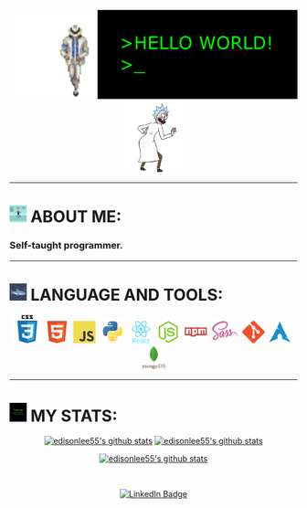 <!-- <div id="header" align="center">
  <h2>SEVERUS VAPE</h2>
  <img src="https://komarev.com/ghpvc/?username=SeverusVape&style=flat-square&color=blue" alt=""/>
</div> -->

<div id="header" align="center">
  <img src="gif/michael.gif" / 
  width="150">
  <img src="gif/1_jB76MLZjiNhGSQQvxm7LSQ.gif"/ width="350">
  <img src="gif/WS2c.gif"/ 
  width="100">
</div>

---

<h1>
  <img src="gif/299R.gif"/ 
  width="30" height="30"> ABOUT ME:
</h1>
<h3>
  Self-taught programmer.
</h3>

---

<h1>
  <img src="gif/4dKv.gif"/ 
  width="30"> LANGUAGE AND TOOLS:
</h1>

<div align="center">
  <img src="https://github.com/devicons/devicon/blob/master/icons/css3/css3-original-wordmark.svg"  title="CSS3" alt="CSS" width="50" height="50"/>&nbsp;
  <img src="https://github.com/devicons/devicon/blob/master/icons/html5/html5-original.svg" title="HTML5" alt="HTML" width="40" height="40"/>&nbsp;
  <img src="https://github.com/devicons/devicon/blob/master/icons/javascript/javascript-original.svg" title="JavaScript" alt="JavaScript" width="40" height="40"/>&nbsp; 
  <img src="https://github.com/devicons/devicon/blob/master/icons/python/python-original.svg" title="Python" **alt="Pythn" width="43" height="43"/>&nbsp;
  <img src="https://github.com/devicons/devicon/blob/master/icons/react/react-original-wordmark.svg" title="React" alt="React" width="40" height="40"/>&nbsp;
   <img src="https://github.com/devicons/devicon/blob/master/icons/nodejs/nodejs-original.svg" title="NodeJS" alt="NodeJS" width="40" height="40"/>&nbsp;
  <img src="https://github.com/devicons/devicon/blob/master/icons/npm/npm-original-wordmark.svg" title="NPM" alt="NPM" width="40" height="40"/>&nbsp;
  <img src="https://github.com/devicons/devicon/blob/master/icons/sass/sass-original.svg" title="Sass" alt="sass" width="45" height="45"/>&nbsp;
  <img src="https://github.com/devicons/devicon/blob/master/icons/git/git-plain.svg" title="Git" **alt="Git" width="40" height="40"/>&nbsp;
  <img src="https://github.com/devicons/devicon/blob/develop/icons/archlinux/archlinux-original.svg" title="ArchLinux" alt="Linux" width="40" height="40"/>&nbsp;
  <img src="https://github.com/devicons/devicon/blob/master/icons/mongodb/mongodb-original-wordmark.svg" title="MongoDB" **alt="MDB" width="43" height="43"/>
</div>

---

<h1>
  <img src="gif/209661.gif" / 
  width="30" height="33"> MY STATS:
</h1>

<!-- [![GitHub Streak](http://github-readme-streak-stats.herokuapp.com?user=SeverusVape&theme=tokyonight&background=000000)](https://git.io/streak-stats)
&nbsp; -->
 <p align="center">
  <a href="https://github.com/SeverusVape"><img src="http://github-readme-streak-stats.herokuapp.com?user=SeverusVape&theme=tokyonight&background=000000" alt="edisonlee55's github stats"></a>
   <a href="https://github.com/SeverusVape"><img src="https://github-readme-stats.vercel.app/api?username=SeverusVape&show_icons=true&theme=tokyonight" alt="edisonlee55's github stats"></a>
</p>
<!-- ![Sergei's GitHub stats](https://github-readme-stats.vercel.app/api?username=SeverusVape&show_icons=true&theme=tokyonight) -->

<!--    [![Top Langs](https://github-readme-stats.vercel.app/api/top-langs/?username=SeverusVape&layout=compact&theme=tokyonight)](https://github.com/SeverusVape/github-readme-stats)
 -->
 <p align="center">
  <a href="https://github.com/SeverusVape"><img src="https://github-readme-stats.vercel.app/api/top-langs/?username=SeverusVape&layout=compact&theme=tokyonight" alt="edisonlee55's github stats"></a>
</p>

&nbsp;

<div id="badges" align="center">
  <a href="https://www.linkedin.com/in/sergei-koshelev-289314153/">
    <img src="https://img.shields.io/badge/LinkedIn-blue?style=flat&logo=linkedin&logoColor=white" alt="LinkedIn Badge" width="100"/>
  </a>
</div>

